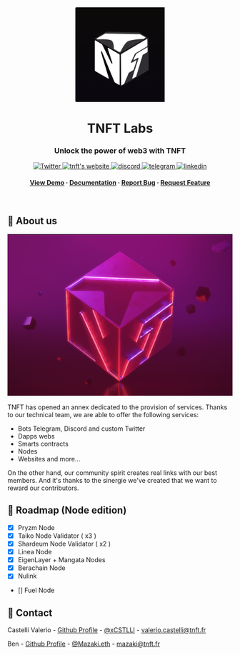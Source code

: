 <!--
Hey, thanks for using the awesome-readme-template template.  
If you have any enhancements, then fork this project and create a pull request 
or just open an issue with the label "enhancement".

Don't forget to give this project a star for additional support ;)
Maybe you can mention me or this repo in the acknowledgements too
-->
<div align="center">

  <img src="assets/logo.png" alt="logo" width="200" height="auto" />
  <h1>TNFT Labs</h1>
  
  <h3>
    Unlock the power of web3 with TNFT
  </h3>
  
  
<!-- Badges -->
<p>
  <a href="https://x.com/TNFT_Labs">
    <img src="https://img.shields.io/badge/X-000000?style=for-the-badge&logo=x&logoColor=white" alt="Twitter" />
  </a>
<a href="https://tnft.fr">
    <img src="https://img.shields.io/badge/website-000000?style=for-the-badge&logo=About.me&logoColor=white" alt="tnft's website" />
  </a>
  <a href="https://discord.gg/tnft-942556118239039508">
    <img src="https://img.shields.io/badge/Discord-5865F2?style=for-the-badge&logo=discord&logoColor=white" alt="discord" />
  </a>
  <a href="https://t.me/TNFT_Labs">
    <img src="https://img.shields.io/badge/Telegram-2CA5E0?style=for-the-badge&logo=telegram&logoColor=white" alt="telegram" />
  </a>
  <a href="https://linkedin.com/company/tnft">
    <img src="https://img.shields.io/badge/LinkedIn-0077B5?style=for-the-badge&logo=linkedin&logoColor=white" alt="linkedin" />
  </a>
</p>
   
<h4>
    <a href="https://github.com/Louis3797/awesome-readme-template/">View Demo</a>
  <span> · </span>
    <a href="https://github.com/Louis3797/awesome-readme-template">Documentation</a>
  <span> · </span>
    <a href="https://github.com/Louis3797/awesome-readme-template/issues/">Report Bug</a>
  <span> · </span>
    <a href="https://github.com/Louis3797/awesome-readme-template/issues/">Request Feature</a>
  </h4>
</div>

<br />

<!-- Table of Contents -->

[//]: # (# :notebook_with_decorative_cover: Table of Contents)

[//]: # ()
[//]: # (- [About the Project]&#40;#star2-about-the-project&#41;)

[//]: # (  * [Screenshots]&#40;#camera-screenshots&#41;)

[//]: # (  * [Tech Stack]&#40;#space_invader-tech-stack&#41;)

[//]: # (  * [Features]&#40;#dart-features&#41;)

[//]: # (  * [Color Reference]&#40;#art-color-reference&#41;)

[//]: # (  * [Environment Variables]&#40;#key-environment-variables&#41;)

[//]: # (- [Getting Started]&#40;#toolbox-getting-started&#41;)

[//]: # (  * [Prerequisites]&#40;#bangbang-prerequisites&#41;)

[//]: # (  * [Installation]&#40;#gear-installation&#41;)

[//]: # (  * [Running Tests]&#40;#test_tube-running-tests&#41;)

[//]: # (  * [Run Locally]&#40;#running-run-locally&#41;)

[//]: # (  * [Deployment]&#40;#triangular_flag_on_post-deployment&#41;)

[//]: # (- [Usage]&#40;#eyes-usage&#41;)

[//]: # (- [Roadmap]&#40;#compass-roadmap&#41;)

[//]: # (- [Contributing]&#40;#wave-contributing&#41;)

[//]: # (  * [Code of Conduct]&#40;#scroll-code-of-conduct&#41;)

[//]: # (- [FAQ]&#40;#grey_question-faq&#41;)

[//]: # (- [License]&#40;#warning-license&#41;)

[//]: # (- [Contact]&#40;#handshake-contact&#41;)

[//]: # (- [Acknowledgements]&#40;#gem-acknowledgements&#41;)

  

<!-- About the Project -->
## :star2: About us

<div align="center"> 
  <img src="./assets/header_logo.png" alt="header" />
</div>

<p>
TNFT has opened an annex dedicated to the provision of services. Thanks to our technical team, we are able to offer the following services:

* Bots Telegram, Discord and custom Twitter
* Dapps webs
* Smarts contracts
* Nodes
* Websites and more...

On the other hand, our community spirit creates real links with our best members. And it's thanks to the sinergie we've created that we want to reward our contributors.
</p>

<!-- Checklist ( Node edition )-->
## :compass: Roadmap (Node edition)

* [x] Pryzm Node
* [x] Taiko Node Validator ( x3 )
* [x] Shardeum Node Validator ( x2 )
* [x] Linea Node
* [x] EigenLayer + Mangata Nodes
* [x] Berachain Node
* [x] Nulink
* [] Fuel Node



<!-- Contact -->
## :handshake: Contact

Castelli Valerio - [Github Profile](https://github.com/cstlli) - [@xCSTLLI](https://twitter.com/xcstlli) - valerio.castelli@tnft.fr

Ben - [Github Profile](https://github.com/xMazaki) - [@Mazaki.eth](https://twitter.com/mazaki_eth) - mazaki@tnft.fr